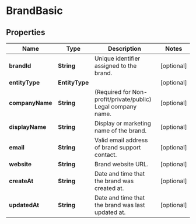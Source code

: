

# BrandBasic


## Properties

| Name | Type | Description | Notes |
|------------ | ------------- | ------------- | -------------|
|**brandId** | **String** | Unique identifier assigned to the brand. |  [optional] |
|**entityType** | **EntityType** |  |  [optional] |
|**companyName** | **String** | (Required for Non-profit/private/public) Legal company name. |  [optional] |
|**displayName** | **String** | Display or marketing name of the brand. |  [optional] |
|**email** | **String** | Valid email address of brand support contact. |  [optional] |
|**website** | **String** | Brand website URL. |  [optional] |
|**createAt** | **String** | Date and time that the brand was created at. |  [optional] |
|**updatedAt** | **String** | Date and time that the brand was last updated at. |  [optional] |



